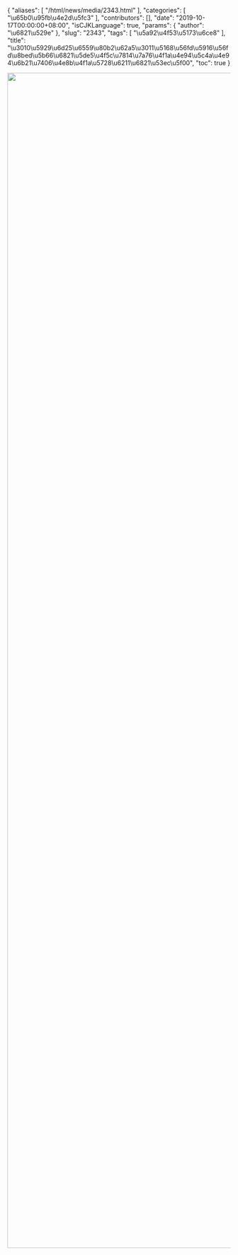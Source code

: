 {
    "aliases": [
        "/html/news/media/2343.html"
    ],
    "categories": [
        "\u65b0\u95fb\u4e2d\u5fc3"
    ],
    "contributors": [],
    "date": "2019-10-17T00:00:00+08:00",
    "isCJKLanguage": true,
    "params": {
        "author": "\u6821\u529e"
    },
    "slug": "2343",
    "tags": [
        "\u5a92\u4f53\u5173\u6ce8"
    ],
    "title": "\u3010\u5929\u6d25\u6559\u80b2\u62a5\u3011\u5168\u56fd\u5916\u56fd\u8bed\u5b66\u6821\u5de5\u4f5c\u7814\u7a76\u4f1a\u4e94\u5c4a\u4e94\u6b21\u7406\u4e8b\u4f1a\u5728\u6211\u6821\u53ec\u5f00",
    "toc": true
}



<img
    src="https://cdn.tfls.online/mirror/full/a65e231850f79ed6ce0ba6ab5d371ab2cb96fb09.jpg"
    style="display:block;margin-left:auto;margin-right:auto;"
    decoding="async"
    fetchpriority="auto"
    loading="lazy"
    height="2655"
    width="3668"
/>



